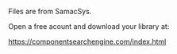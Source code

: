 Files are from SamacSys.

Open a free acount and download your library at:

https://componentsearchengine.com/index.html

